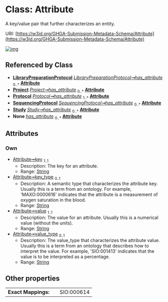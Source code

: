 
# Class: Attribute


A key/value pair that further characterizes an entity.

URI: [https://w3id.org/GHGA-Submission-Metadata-Schema/Attribute](https://w3id.org/GHGA-Submission-Metadata-Schema/Attribute)


[![img](https://yuml.me/diagram/nofunky;dir:TB/class/[Study],[SequencingProtocol],[Protocol],[Project],[LibraryPreparationProtocol],[LibraryPreparationProtocol]++-%20has_attribute%200..*>[Attribute&#124;key:string;key_type:string%20%3F;value:string;value_type:string%20%3F],[Project]++-%20has_attribute%200..*>[Attribute],[Protocol]++-%20has_attribute%201..*>[Attribute],[SequencingProtocol]++-%20has_attribute%200..*>[Attribute],[Study]++-%20has_attribute%200..*>[Attribute],[AttributeMixin]++-%20has_attribute%200..*>[Attribute],[AttributeMixin])](https://yuml.me/diagram/nofunky;dir:TB/class/[Study],[SequencingProtocol],[Protocol],[Project],[LibraryPreparationProtocol],[LibraryPreparationProtocol]++-%20has_attribute%200..*>[Attribute&#124;key:string;key_type:string%20%3F;value:string;value_type:string%20%3F],[Project]++-%20has_attribute%200..*>[Attribute],[Protocol]++-%20has_attribute%201..*>[Attribute],[SequencingProtocol]++-%20has_attribute%200..*>[Attribute],[Study]++-%20has_attribute%200..*>[Attribute],[AttributeMixin]++-%20has_attribute%200..*>[Attribute],[AttributeMixin])

## Referenced by Class

 *  **[LibraryPreparationProtocol](LibraryPreparationProtocol.md)** *[LibraryPreparationProtocol➞has_attribute](LibraryPreparationProtocol_has_attribute.md)*  <sub>0..\*</sub>  **[Attribute](Attribute.md)**
 *  **[Project](Project.md)** *[Project➞has_attribute](Project_has_attribute.md)*  <sub>0..\*</sub>  **[Attribute](Attribute.md)**
 *  **[Protocol](Protocol.md)** *[Protocol➞has_attribute](Protocol_has_attribute.md)*  <sub>1..\*</sub>  **[Attribute](Attribute.md)**
 *  **[SequencingProtocol](SequencingProtocol.md)** *[SequencingProtocol➞has_attribute](SequencingProtocol_has_attribute.md)*  <sub>0..\*</sub>  **[Attribute](Attribute.md)**
 *  **[Study](Study.md)** *[Study➞has_attribute](Study_has_attribute.md)*  <sub>0..\*</sub>  **[Attribute](Attribute.md)**
 *  **None** *[has_attribute](has_attribute.md)*  <sub>0..\*</sub>  **[Attribute](Attribute.md)**

## Attributes


### Own

 * [Attribute➞key](Attribute_key.md)  <sub>1..1</sub>
     * Description: The key for an attribute.
     * Range: [String](types/String.md)
 * [Attribute➞key_type](Attribute_key_type.md)  <sub>0..1</sub>
     * Description: A semantic type that characterizes the attribute key. Usually this is a term from an ontology. For example, 'MAXO:0000616' indicates that the attribute is a measurement of oxygen saturation in the blood.
     * Range: [String](types/String.md)
 * [Attribute➞value](Attribute_value.md)  <sub>1..1</sub>
     * Description: The value for an attribute. Usually this is a numerical value (without the units).
     * Range: [String](types/String.md)
 * [Attribute➞value_type](Attribute_value_type.md)  <sub>0..1</sub>
     * Description: The value_type that characterizes the attribute value. Usually this is a term from an ontology that describes how to interpret the value. For example, 'SIO:001413' indicates that the value is to be interpreted as a percentage.
     * Range: [String](types/String.md)

## Other properties

|  |  |  |
| --- | --- | --- |
| **Exact Mappings:** | | SIO:000614 |

